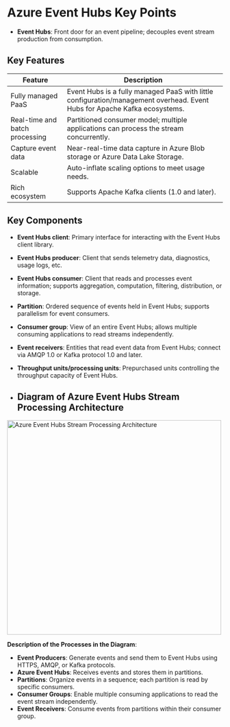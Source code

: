 # Azure Event Hubs Key Points

- **Event Hubs**: Front door for an event pipeline; decouples event stream production from consumption.

## Key Features

| Feature                    | Description                                                                                                                |
|----------------------------|----------------------------------------------------------------------------------------------------------------------------|
| Fully managed PaaS         | Event Hubs is a fully managed PaaS with little configuration/management overhead. Event Hubs for Apache Kafka ecosystems.  |
| Real-time and batch processing | Partitioned consumer model; multiple applications can process the stream concurrently.                                   |
| Capture event data         | Near-real-time data capture in Azure Blob storage or Azure Data Lake Storage.                                               |
| Scalable                   | Auto-inflate scaling options to meet usage needs.                                                                           |
| Rich ecosystem             | Supports Apache Kafka clients (1.0 and later).                                                                              |

## Key Components

- **Event Hubs client**: Primary interface for interacting with the Event Hubs client library.
- **Event Hubs producer**: Client that sends telemetry data, diagnostics, usage logs, etc.
- **Event Hubs consumer**: Client that reads and processes event information; supports aggregation, computation, filtering, distribution, or storage.
- **Partition**: Ordered sequence of events held in Event Hubs; supports parallelism for event consumers.
- **Consumer group**: View of an entire Event Hubs; allows multiple consuming applications to read streams independently.
- **Event receivers**: Entities that read event data from Event Hubs; connect via AMQP 1.0 or Kafka protocol 1.0 and later.
- **Throughput units/processing units**: Prepurchased units controlling the throughput capacity of Event Hubs.

- ## Diagram of Azure Event Hubs Stream Processing Architecture

<img src="https://learn.microsoft.com/en-in/training/wwl-azure/azure-event-hubs/media/event-hubs-stream-processing.png" alt="Azure Event Hubs Stream Processing Architecture" width="500"/>

**Description of the Processes in the Diagram**:
- **Event Producers**: Generate events and send them to Event Hubs using HTTPS, AMQP, or Kafka protocols.
- **Azure Event Hubs**: Receives events and stores them in partitions.
- **Partitions**: Organize events in a sequence; each partition is read by specific consumers.
- **Consumer Groups**: Enable multiple consuming applications to read the event stream independently.
- **Event Receivers**: Consume events from partitions within their consumer group.
